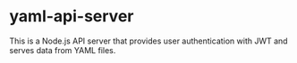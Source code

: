 # yaml-api-server
This is a Node.js API server that provides user authentication with JWT and serves data from YAML files.
